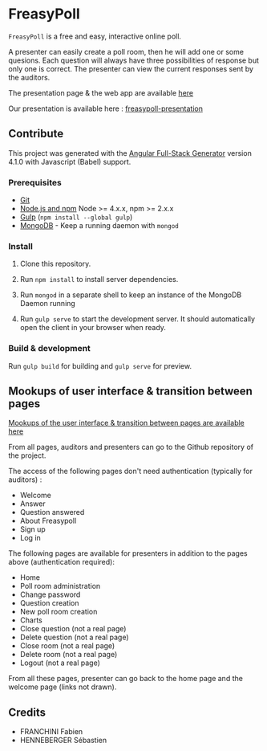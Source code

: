 # FreasyPoll

`FreasyPoll` is a free and easy, interactive online poll.

A presenter can easily create a poll room, then he will add one or some quesions. Each question will always have three possibilities of response but only one is correct. The presenter can view the current responses sent by the auditors.

The presentation page & the web app are available [here](https://shenn299.github.io/HEIGVD-TWEB-FreasyPoll/)

Our presentation is available here : 
[freasypoll-presentation](freasypoll-presentation.pdf)

## Contribute

This project was generated with the [Angular Full-Stack Generator](https://github.com/DaftMonk/generator-angular-fullstack)
version 4.1.0 with Javascript (Babel) support.

### Prerequisites

- [Git](https://git-scm.com/)
- [Node.js and npm](https://nodejs.org) Node >= 4.x.x, npm >= 2.x.x
- [Gulp](http://gulpjs.com/) (`npm install --global gulp`)
- [MongoDB](https://www.mongodb.org/) - Keep a running daemon with `mongod`

### Install

1. Clone this repository.

2. Run `npm install` to install server dependencies.

3. Run `mongod` in a separate shell to keep an instance of the MongoDB Daemon
running

4. Run `gulp serve` to start the development server. It should automatically
open the client in your browser when ready.

### Build & development

Run `gulp build` for building and `gulp serve` for preview.

## Mookups of user interface & transition between pages
[Mookups of the user interface & transition between pages are available here](resources/workflow.pdf)

From all pages, auditors and presenters can go to the Github repository of the project.

The access of the following pages don't need authentication (typically for auditors) :

  - Welcome
  - Answer
  - Question answered
  - About Freasypoll
  - Sign up
  - Log in

The following pages are available for presenters in addition to the pages above (authentication required):

  - Home
  - Poll room administration
  - Change password
  - Question creation
  - New poll room creation
  - Charts
  - Close question (not a real page)
  - Delete question (not a real page)
  - Close room (not a real page)
  - Delete room (not a real page)
  - Logout (not a real page)

  From all these pages, presenter can go back to the home page and the welcome page (links not drawn).


## Credits
* FRANCHINI Fabien
* HENNEBERGER Sébastien
